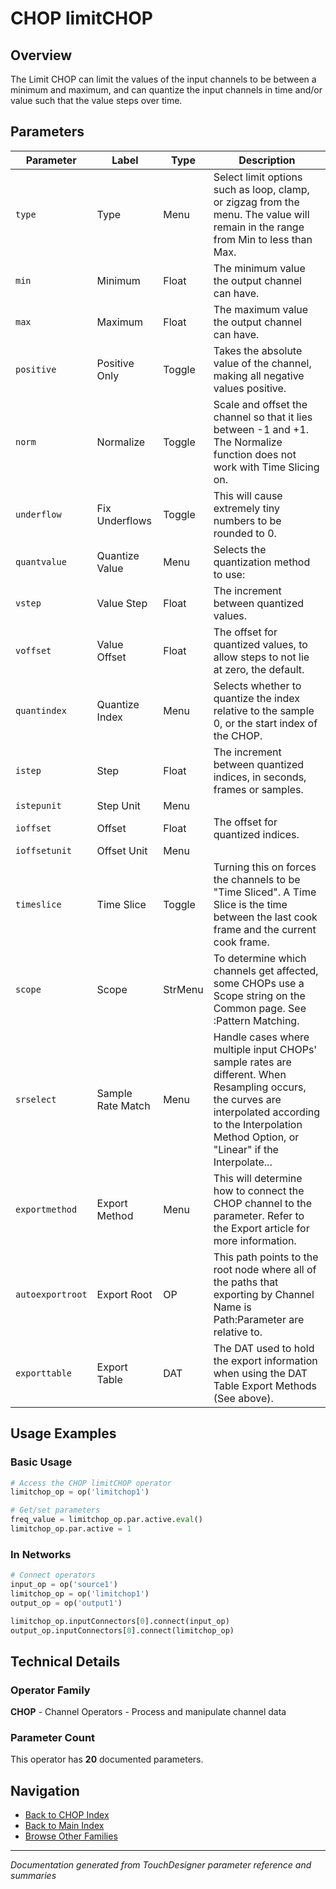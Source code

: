 # CHOP limitCHOP

## Overview

The Limit CHOP can limit the values of the input channels to be between a minimum and maximum, and can quantize the input channels in time and/or value such that the value steps over time.

## Parameters

| Parameter | Label | Type | Description |
|-----------|-------|------|-------------|
| `type` | Type | Menu | Select limit options such as loop, clamp, or zigzag from the menu. The value will remain in the range from Min to less than Max. |
| `min` | Minimum | Float | The minimum value the output channel can have. |
| `max` | Maximum | Float | The maximum value the output channel can have. |
| `positive` | Positive Only | Toggle | Takes the absolute value of the channel, making all negative values positive. |
| `norm` | Normalize | Toggle | Scale and offset the channel so that it lies between -1 and +1. The Normalize function does not work with Time Slicing on. |
| `underflow` | Fix Underflows | Toggle | This will cause extremely tiny numbers to be rounded to 0. |
| `quantvalue` | Quantize Value | Menu | Selects the quantization method to use: |
| `vstep` | Value Step | Float | The increment between quantized values. |
| `voffset` | Value Offset | Float | The offset for quantized values, to allow steps to not lie at zero, the default. |
| `quantindex` | Quantize Index | Menu | Selects whether to quantize the index relative to the sample 0, or the start index of the CHOP. |
| `istep` | Step | Float | The increment between quantized indices, in seconds, frames or samples. |
| `istepunit` | Step Unit | Menu |  |
| `ioffset` | Offset | Float | The offset for quantized indices. |
| `ioffsetunit` | Offset Unit | Menu |  |
| `timeslice` | Time Slice | Toggle | Turning this on forces the channels to be "Time Sliced".  A Time Slice is the time between the last cook frame and the current cook frame. |
| `scope` | Scope | StrMenu | To determine which channels get affected, some CHOPs use a Scope string on the Common page. See :Pattern Matching. |
| `srselect` | Sample Rate Match | Menu | Handle cases where multiple input CHOPs' sample rates are different. When Resampling occurs, the curves are interpolated according to the Interpolation Method Option, or "Linear" if the Interpolate... |
| `exportmethod` | Export Method | Menu | This will determine how to connect the CHOP channel to the parameter. Refer to the Export article for more information. |
| `autoexportroot` | Export Root | OP | This path points to the root node where all of the paths that exporting by Channel Name is Path:Parameter are relative to. |
| `exporttable` | Export Table | DAT | The DAT used to hold the export information when using the DAT Table Export Methods (See above). |

## Usage Examples

### Basic Usage

```python
# Access the CHOP limitCHOP operator
limitchop_op = op('limitchop1')

# Get/set parameters
freq_value = limitchop_op.par.active.eval()
limitchop_op.par.active = 1
```

### In Networks

```python
# Connect operators
input_op = op('source1')
limitchop_op = op('limitchop1')
output_op = op('output1')

limitchop_op.inputConnectors[0].connect(input_op)
output_op.inputConnectors[0].connect(limitchop_op)
```

## Technical Details

### Operator Family

**CHOP** - Channel Operators - Process and manipulate channel data

### Parameter Count

This operator has **20** documented parameters.

## Navigation

- [Back to CHOP Index](../CHOP/CHOP_INDEX.md)
- [Back to Main Index](../OPERATORS_INDEX.md)
- [Browse Other Families](../OPERATORS_INDEX.md#quick-navigation)

---
*Documentation generated from TouchDesigner parameter reference and summaries*
